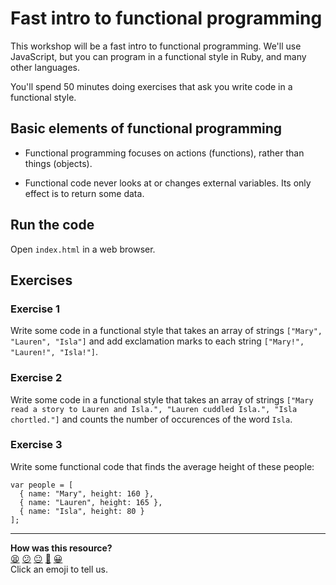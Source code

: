 # Fast intro to functional programming

This workshop will be a fast intro to functional programming.  We'll use JavaScript, but you can program in a functional style in Ruby, and many other languages.

You'll spend 50 minutes doing exercises that ask you write code in a functional style.

## Basic elements of functional programming

* Functional programming focuses on actions (functions), rather than things (objects).

* Functional code never looks at or changes external variables. Its only effect is to return some data.

## Run the code

Open `index.html` in a web browser.

## Exercises

### Exercise 1

Write some code in a functional style that takes an array of strings `["Mary", "Lauren", "Isla"]` and add exclamation marks to each string `["Mary!", "Lauren!", "Isla!"]`.

### Exercise 2

Write some code in a functional style that takes an array of strings `["Mary read a story to Lauren and Isla.", "Lauren cuddled Isla.", "Isla chortled."]` and counts the number of occurences of the word `Isla`.

### Exercise 3

Write some functional code that finds the average height of these people:

```
var people = [
  { name: "Mary", height: 160 },
  { name: "Lauren", height: 165 },
  { name: "Isla", height: 80 }
];
```

<!-- BEGIN GENERATED SECTION DO NOT EDIT -->

---

**How was this resource?**  
[😫](https://airtable.com/shrUJ3t7KLMqVRFKR?prefill_Repository=skills-workshops&prefill_File=fast-intros/functional-programming/README.md&prefill_Sentiment=😫) [😕](https://airtable.com/shrUJ3t7KLMqVRFKR?prefill_Repository=skills-workshops&prefill_File=fast-intros/functional-programming/README.md&prefill_Sentiment=😕) [😐](https://airtable.com/shrUJ3t7KLMqVRFKR?prefill_Repository=skills-workshops&prefill_File=fast-intros/functional-programming/README.md&prefill_Sentiment=😐) [🙂](https://airtable.com/shrUJ3t7KLMqVRFKR?prefill_Repository=skills-workshops&prefill_File=fast-intros/functional-programming/README.md&prefill_Sentiment=🙂) [😀](https://airtable.com/shrUJ3t7KLMqVRFKR?prefill_Repository=skills-workshops&prefill_File=fast-intros/functional-programming/README.md&prefill_Sentiment=😀)  
Click an emoji to tell us.

<!-- END GENERATED SECTION DO NOT EDIT -->
